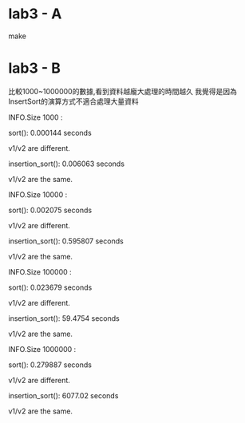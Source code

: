 # lab3 - A
make 
# lab3 - B

比較1000~1000000的數據,看到資料越龐大處理的時間越久
我覺得是因為InsertSort的演算方式不適合處理大量資料

INFO.Size 1000 :

sort(): 0.000144 seconds 

v1/v2 are different.

insertion_sort(): 0.006063 seconds

v1/v2 are the same.

INFO.Size 10000 :

sort(): 0.002075 seconds

v1/v2 are different.

insertion_sort(): 0.595807 seconds

v1/v2 are the same.

INFO.Size 100000 :

sort(): 0.023679 seconds

v1/v2 are different.

insertion_sort(): 59.4754 seconds

v1/v2 are the same.

INFO.Size 1000000 :

sort(): 0.279887 seconds

v1/v2 are different.

insertion_sort(): 6077.02 seconds

v1/v2 are the same.
